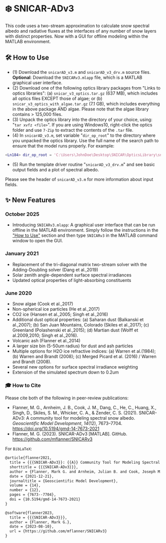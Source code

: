 # ❄️ SNICAR-ADv3

This code uses a two-stream approximation to calculate snow spectral albedo and radiative fluxes at the interfaces of any number of snow layers with distinct properties. Now with a GUI for offline modeling within the MATLAB environment.

## 🛠️ How to Use
- (1) Download the `snicarAD_v3.m` and `snicarAD_v3_drv.m` source files. **Optional**: Download the `SNICARv3.mlapp` file, which is a MATLAB graphical user interface.
- (2) Download one of the following optics library packages from "Links to optics libraries": (a) `snicar_v3_optics.tar.gz` (637 MB), which includes all optics files EXCEPT those of algae; or (b) `snicar_v3_optics_with_algae.tar.gz` (7.1 GB), which includes everything in the above package AND algae. Please note that the algae library contains > 125,000 files. 
- (3) Unpack the optics library into the directory of your choice, using: "`tar xvfz <file>`". If you are using Windows10, right-click the optics folder and use `7-Zip` to extract the contents of the `.tar` file.
- (4) In `snicarAD_v3.m`, set variable "`dir_op_root`" to the directory where you unpacked the optics library. Use the full name of the search path to ensure that the model runs properly. For example:

```matlab
<Ln184> dir_op_root = 'C:\Users\JohnDoe\Desktop\SNICAR\OpticsLibrary\snicar_480band\'; 
```

- (5) Run the template driver routine "`snicarAD_v3_drv.m`" and see basic output fields and a plot of spectral albedo.

Please see the header of `snicarAD_v3.m` for more information about input fields.

## ✨ New Features
### October 2025
- Introducing `SNICARv3.mlapp`: A graphical user interface that can be run offline in the MATLAB environment. Simply follow the instructions in the ["How to Use"](#how-to-Use) section and then type `SNICARv3` in the MATLAB command window to open the GUI.

### January 2021 
- Replacement of the tri-diagonal matrix two-stream solver with the Adding-Doubling solver (Dang et al.,2019)
- Solar zenith angle-dependent surface spectral irradiances
- Updated optical properties of light-absorbing constituents

### June 2020
- Snow algae (Cook et al.,2017)
- Non-spherical ice particles (He et al.,2017)
- CO2 ice (Hansen et al.,2005; Singh et al.,2016)
- Additional dust optical properties: (a) Saharan dust (Balkanski et al.,2007); (b) San Juan Mountains, Colorado (Skiles et al.,2017); (c) Greenland (Polashenski et al.,2015); (d) Martian dust (Wolff et al.2009,2010; Singh et al.,2016).
- Volcanic ash (Flanner et al.,2014)
- A larger size bin (5-50um radius) for dust and ash particles
- Multiple options for H2O ice refractive indices: (a) Warren et al.(1984); (b) Warren and Brandt (2008); (c) Merged Picard et al. (2016) / Warren and Brandt (2008).
- Several new options for surface spectral irradiance weighting
- Extension of the simulated spectrum down to 0.2um

### 🎓 How to Cite
Please cite both of the following in peer-review publications:

* Flanner, M. G., Arnheim, J. B., Cook, J. M., Dang, C., He, C., Huang, X., Singh, D., Skiles, S. M., Whicker, C. A., & Zender, C. S. (2021). SNICAR-ADv3: A community tool for modeling spectral snow albedo. *Geoscientific Model Development*, *14*(12), 7673–7704. https://doi.org/10.5194/gmd-14-7673-2021
* Flanner, M. G. (2023). SNICAR-ADv3 [MATLAB]. GitHub. https://github.com/mflanner/SNICARv3

For `BibLaTeX`:
```tex
@article{flanner2021,
  title = {{{SNICAR-ADv3}}: {{A}} Community Tool for Modeling Spectral Snow Albedo},
  shorttitle = {{{SNICAR-ADv3}}},
  author = {Flanner, Mark G. and Arnheim, Julian B. and Cook, Joseph M. and Dang, Cheng and He, Cenlin and Huang, Xianglei and Singh, Deepak and Skiles, S. McKenzie and Whicker, Chloe A. and Zender, Charles S.},
  date = {2021-12-21},
  journaltitle = {Geoscientific Model Development},
  volume = {14},
  number = {12},
  pages = {7673--7704},
  doi = {10.5194/gmd-14-7673-2021}
}

@software{flanner2023,
  title = {{{SNICAR-ADv3}}},
  author = {Flanner, Mark G.},
  date = {2023-08-10},
  url = {https://github.com/mflanner/SNICARv3}
}
```

